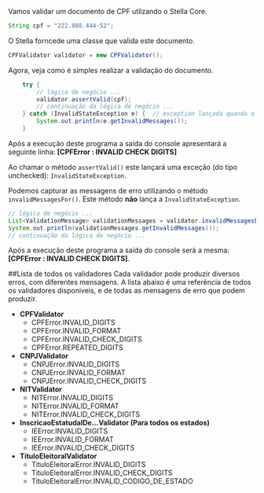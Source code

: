 Vamos validar um documento de CPF utilzando o Stella Core.

```java
String cpf = "222.888.444-52";
```

O Stella forncede uma classe que valida este documento.

```java
CPFValidator validator = new CPFValidator();
```

Agora, veja como é simples realizar a validação do documento.
```java
    try {  
        // lógica de negócio ...  
        validator.assertValid(cpf);  
        // continuação da lógica de negócio ...  
    } catch (InvalidStateException e) {  // exception lançada quando o documento é inválido
        System.out.println(e.getInvalidMessages());  
    }
```

Após a execução deste programa a saída do console apresentará a seguinte linha:
**[CPFError : INVALID CHECK DIGITS]**

Ao chamar o método `assertValid()` este lançará uma exceção (do tipo unchecked): `InvalidStateException`.

Podemos capturar as messagens de erro utilizando o método `invalidMessagesFor()`. Este método **não** lança a `InvalidStateException`.
```java
// lógica de negócio ...  
List<ValidationMessage> validationMessages = validator.invalidMessagesFor(cpf);  
System.out.println(validationMessages.getInvalidMessages());  
// continuação da lógica de negócio ...  
```

Após a execução deste programa a saída do console será a mesma: **[CPFError : INVALID CHECK DIGITS]**.

##Lista de todos os validadores
Cada validador pode produzir diversos erros, com diferentes mensagens. A lista abaixo é uma referência de todos os validadores disponiveis, e de todas as mensagens de erro que podem produzir.  

* **CPFValidator**
    * CPFError.INVALID_DIGITS
    * CPFError.INVALID_FORMAT
    * CPFError.INVALID_CHECK_DIGITS
    * CPFError.REPEATED_DIGITS
* **CNPJValidator**
    * CNPJError.INVALID_DIGITS
    * CNPJError.INVALID_FORMAT
    * CNPJError.INVALID_CHECK_DIGITS
* **NITValidator**
    * NITError.INVALID_DIGITS
    * NITError.INVALID_FORMAT
    * NITError.INVALID_CHECK_DIGITS
* **InscricaoEstatudalDe...Validator (Para todos os estados)**
    * IEError.INVALID_DIGITS
    * IEError.INVALID_FORMAT
    * IEError.INVALID_CHECK_DIGITS
* **TituloEleitoralValidator**
    * TituloEleitoralError.INVALID_DIGITS
    * TituloEleitoralError.INVALID_CHECK_DIGITS
    * TituloEleitoralError.INVALID_CODIGO_DE_ESTADO

